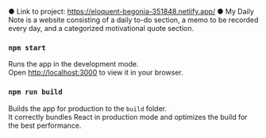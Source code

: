 ● Link to project: https://eloquent-begonia-351848.netlify.app/
● My Daily Note is a website consisting of a daily to-do section, a memo to be recorded every day, and a categorized motivational quote section.

### `npm start`
Runs the app in the development mode.\
Open [http://localhost:3000](http://localhost:3000) to view it in your browser.

### `npm run build`
Builds the app for production to the `build` folder.\
It correctly bundles React in production mode and optimizes the build for the best performance.
